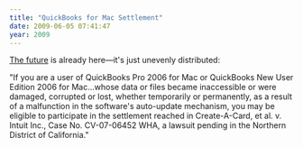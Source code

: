 ```yaml
---
title: "QuickBooks for Mac Settlement"
date: 2009-06-05 07:41:47
year: 2009
---
```

<a href="http://www.macobserver.com/tmo/article/u.s._canadian_quickbooks_2006_for_mac_class_action_settlements_in_process/">The future</a> is already here—it's just unevenly distributed:

"If you are a user of QuickBooks Pro 2006 for Mac or QuickBooks New User Edition 2006 for Mac…whose data or files became inaccessible or were damaged, corrupted or lost, whether temporarily or permanently, as a result of a malfunction in the software's auto-update mechanism, you may be eligible to participate in the settlement reached in Create-A-Card, et al. v. Intuit Inc., Case No. CV-07-06452 WHA, a lawsuit pending in the Northern District of California."
